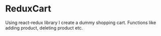# ReduxCart
Using react-redux library I create a dummy shopping cart. Functions like adding product, deleting product etc.
